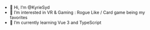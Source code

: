 - 👋 Hi, I’m @KyrieSyd
- 👀 I’m interested in VR & Gaming : Rogue Like / Card game being my favorites
- 🌱 I’m currently learning Vue 3 and TypeScript

<!---
- 💞️ I’m looking to collaborate on ...
- 📫 How to reach me ...

KyrieSyd/KyrieSyd is a ✨ special ✨ repository because its `README.md` (this file) appears on your GitHub profile.
You can click the Preview link to take a look at your changes.
--->

